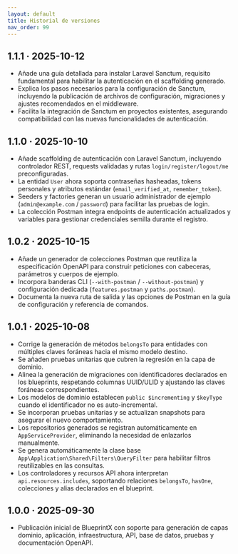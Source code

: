 ```yaml
---
layout: default
title: Historial de versiones
nav_order: 99
---
```


## 1.1.1 · 2025-10-12

- Añade una guía detallada para instalar Laravel Sanctum, requisito fundamental para habilitar la autenticación en el scaffolding generado.
- Explica los pasos necesarios para la configuración de Sanctum, incluyendo la publicación de archivos de configuración, migraciones y ajustes recomendados en el middleware.
- Facilita la integración de Sanctum en proyectos existentes, asegurando compatibilidad con las nuevas funcionalidades de autenticación.

## 1.1.0 · 2025-10-10

- Añade scaffolding de autenticación con Laravel Sanctum, incluyendo controlador REST, requests validadas y rutas `login/register/logout/me` preconfiguradas.
- La entidad `User` ahora soporta contraseñas hasheadas, tokens personales y atributos estándar (`email_verified_at`, `remember_token`).
- Seeders y factories generan un usuario administrador de ejemplo (`admin@example.com` / `password`) para facilitar las pruebas de login.
- La colección Postman integra endpoints de autenticación actualizados y variables para gestionar credenciales semilla durante el registro.

## 1.0.2 · 2025-10-15

- Añade un generador de colecciones Postman que reutiliza la especificación OpenAPI para construir peticiones con cabeceras, parámetros y cuerpos de ejemplo.
- Incorpora banderas CLI (`--with-postman` / `--without-postman`) y configuración dedicada (`features.postman` y `paths.postman`).
- Documenta la nueva ruta de salida y las opciones de Postman en la guía de configuración y referencia de comandos.

## 1.0.1 · 2025-10-08

- Corrige la generación de métodos `belongsTo` para entidades con múltiples claves foráneas hacia el mismo modelo destino.
- Se añaden pruebas unitarias que cubren la regresión en la capa de dominio.
- Alinea la generación de migraciones con identificadores declarados en los blueprints, respetando columnas UUID/ULID y ajustando las claves foráneas correspondientes.
- Los modelos de dominio establecen `public $incrementing` y `$keyType` cuando el identificador no es auto-incremental.
- Se incorporan pruebas unitarias y se actualizan snapshots para asegurar el nuevo comportamiento.
- Los repositorios generados se registran automáticamente en `AppServiceProvider`, eliminando la necesidad de enlazarlos manualmente.
- Se genera automáticamente la clase base `App\Application\Shared\Filters\QueryFilter` para habilitar filtros reutilizables en las consultas.
- Los controladores y recursos API ahora interpretan `api.resources.includes`, soportando relaciones `belongsTo`, `hasOne`, colecciones y alias declarados en el blueprint.

## 1.0.0 · 2025-09-30

- Publicación inicial de BlueprintX con soporte para generación de capas dominio, aplicación, infraestructura, API, base de datos, pruebas y documentación OpenAPI.
